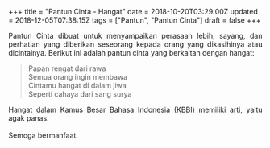+++
title = "Pantun Cinta - Hangat"
date = 2018-10-20T03:29:00Z
updated = 2018-12-05T07:38:15Z
tags = ["Pantun", "Pantun Cinta"]
draft = false
+++

<div dir="ltr" style="text-align: left;" trbidi="on"><div style="text-align: justify;">Pantun Cinta dibuat untuk menyampaikan perasaan lebih, sayang, dan perhatian yang diberikan seseorang kepada orang yang dikasihinya atau dicintainya. Berikut ini adalah pantun cinta yang berkaitan dengan hangat:</div><blockquote class="tr_bq">Papan rengat dari rawa<br />Semua orang ingin membawa<br />Cintamu hangat di dalam jiwa<br />Seperti cahaya dari sang surya</blockquote><div style="text-align: justify;">Hangat dalam Kamus Besar Bahasa Indonesia (KBBI) memiliki arti, yaitu agak panas.</div><div style="text-align: justify;"><br /></div><div style="text-align: justify;">Semoga bermanfaat.</div></div>
